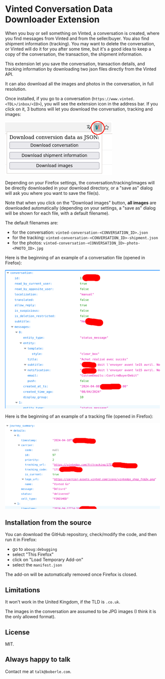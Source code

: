 # Vinted Conversation Data Downloader Extension

When you buy or sell something on Vinted, a conversation is created, where you find messages from Vinted and from the seller/buyer. You also find shipment information (tracking). You may want to delete the conversation, or Vinted will do it for you after some time, but it's a good idea to keep a copy of the conversation, the transaction, the shipment information.

This extension let you save the conversation, transaction details, and tracking information by downloading two json files directly from the Vinted API.

It can also download all the images and photos in the conversation, in full resolution.

Once installed, if you go to a conversation (`https://www.vinted.<TDL>/inbox/<ID>`), you will see the extension icon in the address bar. If you click on it, 3 buttons will let you download the conversation, tracking and images:

![](doc/imgs/screenshot_narrow_circle.png)

Depending on your Firefox settings, the conversation/tracking/images will be directly downloaded in your download directory, or a "save as" dialog will ask you where you want to save the file(s).

Note that when you click on the "Download images" button, **all images** are downloaded automatically (depending on your settings, a "save as" dialog will be shown for each file, with a default filename).

The default filenames are:

- for the conversation: `vinted-conversation-<CONVERSATION_ID>.json`
- for the tracking: `vinted-conversation-<CONVERSATION_ID>-shipment.json`
- for the photos: `vinted-conversation-<CONVERSATION_ID>-photo-<PHOTO_ID>.jpg`

Here is the beginning of an example of a conversation file (opened in Firefox):

![](doc/imgs/sample_conversation_json.png)

Here is the beginning of an example of a tracking file (opened in Firefox):

![](doc/imgs/sample_shipment_json.png)


## Installation from the source

You can download the GitHub repository, check/modify the code, and then run it in Firefox:

- go to `aboug:debugging`
- select "This Firefox"
- click on "Load Temporary Add-on"
- select the `manifest.json`

The add-on will be automatically removed once Firefox is closed.


## Limitations

It won't work in the United Kingdom, if the TLD is `.co.uk`.

The images in the conversation are assumed to be JPG images (I think it is the only allowed format).


## License

MIT.

## Always happy to talk

Contact me at `talk@boberle.com`.